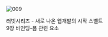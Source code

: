![009](https://github.com/user-attachments/assets/b28a2a15-8705-4732-a22b-06483f7377ad)

러빗시리즈 - 새로 나온 웹개발의 시작 스벨트<br>
9장 바인딩-폼 관련 요소
